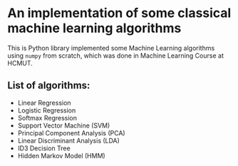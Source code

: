# An implementation of some classical machine learning algorithms

This is Python library implemented some Machine Learning algorithms using `numpy` from scratch, which was done in Machine Learning Course at HCMUT. 

## List of algorithms:
 - Linear Regression 
 - Logistic Regression 
 - Softmax Regression 
 - Support Vector Machine (SVM) 
 - Principal Component Analysis (PCA)
 - Linear Discriminant Analysis (LDA) 
 - ID3 Decision Tree
 - Hidden Markov Model (HMM) 
